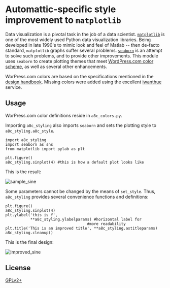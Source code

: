 # Automattic-specific style improvement to `matplotlib`

Data visualization is a pivotal task in the job of a data scientist.
[`matplotlib`](http://matplotlib.org/) is one of the most widely used Python data visualization libraries.
Being developed in late 1990's to mimic look and feel of Matlab -- then de-facto standard, `matplotlib` graphs suffer several problems.
[`seaborn`](https://github.com/mwaskom/seaborn) is an attempt to solve such problems, and to provide other improvements.
This module uses `seaborn` to create plotting themes that meet [WordPress.com color scheme](https://wordpress.com/design-handbook/colors/), as well as several other enhancements.

WorPress.com colors are based on the specifications mentioned in the [design handbook](https://wordpress.com/design-handbook/colors/).
Missing colors were added using the excellent [iwanthue](http://tools.medialab.sciences-po.fr/iwanthue/) service.

## Usage

WorPress.com color definitions reside in `a8c_colors.py`.

Importing `a8c_styling` also imports `seaborn` and sets the plotting style to `a8c_styling.a8c_style`.

    import a8c_styling
    import seaborn as sns
    from matplotlib import pylab as plt

    plt.figure()
    a8c_styling.sinplot(4) #this is how a default plot looks like

This is the result:

![sample_sine](https://cloud.githubusercontent.com/assets/506547/11977212/5f1e0720-a989-11e5-960c-596e1e9f096d.png)

Some parameters cannot be changed by the means of `set_style`.
Thus, `a8c_styling` provides several convenience functions and definitions:

    plt.figure()
    a8c_styling.sinplot(4)
    plt.ylabel('this is Y',
               **a8c_styling.ylabelparams) #horizontal label for
                                        #more readability
    plt.title('This is an improved title', **a8c_styling.axtitleparams)
    a8c_styling.cleanup()
    
This is the final design:

![improved_sine](https://cloud.githubusercontent.com/assets/506547/11977221/6e18783c-a989-11e5-80a5-e800f838aa64.png)

## License

[GPLv2+](http://www.gnu.org/licenses/gpl-2.0.html)

